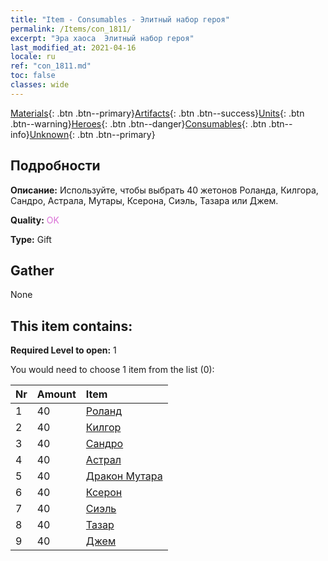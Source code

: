 ```yaml
---
title: "Item - Consumables - Элитный набор героя"
permalink: /Items/con_1811/
excerpt: "Эра хаоса  Элитный набор героя"
last_modified_at: 2021-04-16
locale: ru
ref: "con_1811.md"
toc: false
classes: wide
---
```

 [Materials](/ru/Items/){: .btn .btn--primary}[Artifacts](/ru/Items/Artifacts/){: .btn .btn--success}[Units](/ru/Items/Units/){: .btn .btn--warning}[Heroes](/ru/Items/Heroes/){: .btn .btn--danger}[Consumables](/ru/Items/Consumables/){: .btn .btn--info}[Unknown](/ru/Items/Unknown/){: .btn .btn--primary}

## Подробности
 **Описание:** Используйте, чтобы выбрать 40 жетонов Роланда, Килгора, Сандро, Астрала, Мутары, Ксерона, Сиэль, Тазара или Джем.

 **Quality:** <span style="color: #DA70D6">OK</span>

 **Type:** Gift

## Gather

  None

## This item contains:

 **Required Level to open:** 1

 You would need to choose 1 item from the list (0):

  | Nr | Amount |     Item    |
  |:---|:-------|:------------|
  | 1 | 40 | [Роланд](/ru/Items/her_362/) |  | 
  | 2 | 40 | [Килгор](/ru/Items/her_374/) |  | 
  | 3 | 40 | [Сандро](/ru/Items/her_371/) |  | 
  | 4 | 40 | [Астрал](/ru/Items/her_388/) |  | 
  | 5 | 40 | [Дракон Мутара](/ru/Items/her_390/) |  | 
  | 6 | 40 | [Ксерон](/ru/Items/her_383/) |  | 
  | 7 | 40 | [Сиэль](/ru/Items/her_382/) |  | 
  | 8 | 40 | [Тазар](/ru/Items/her_393/) |  | 
  | 9 | 40 | [Джем](/ru/Items/her_369/) |  | 
